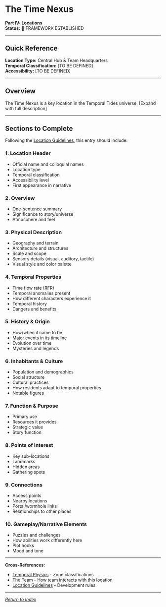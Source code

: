 # The Time Nexus

**Part IV: Locations**  
**Status:** 📝 FRAMEWORK ESTABLISHED

---

## Quick Reference

**Location Type:** Central Hub & Team Headquarters  
**Temporal Classification:** [TO BE DEFINED]  
**Accessibility:** [TO BE DEFINED]

---

## Overview

The Time Nexus is a key location in the Temporal Tides universe. [Expand with full description]

---

## Sections to Complete

Following the [Location Guidelines](../../.cursor/rules/locations-worldbuilding.mdc), this entry should include:

### 1. Location Header
- Official name and colloquial names
- Location type
- Temporal classification
- Accessibility level
- First appearance in narrative

### 2. Overview
- One-sentence summary
- Significance to story/universe
- Atmosphere and feel

### 3. Physical Description
- Geography and terrain
- Architecture and structures
- Scale and scope
- Sensory details (visual, auditory, tactile)
- Visual style and color palette

### 4. Temporal Properties
- Time flow rate (RFR)
- Temporal anomalies present
- How different characters experience it
- Temporal history
- Dangers and benefits

### 5. History & Origin
- How/when it came to be
- Major events in its timeline
- Evolution over time
- Mysteries and legends

### 6. Inhabitants & Culture
- Population and demographics
- Social structure
- Cultural practices
- How residents adapt to temporal properties
- Notable figures

### 7. Function & Purpose
- Primary use
- Resources it provides
- Strategic value
- Story function

### 8. Points of Interest
- Key sub-locations
- Landmarks
- Hidden areas
- Gathering spots

### 9. Connections
- Access points
- Nearby locations
- Portal/wormhole links
- Relationships to other places

### 10. Gameplay/Narrative Elements
- Puzzles and challenges
- How abilities work differently here
- Plot hooks
- Mood and tone

---

**Cross-References:**
- [Temporal Physics](../../01_UniverseFundamentals/02_TemporalPhysics.md) - Zone classifications
- [The Team](../../05_Factions/TheTeam.md) - How team interacts with this location
- [Location Guidelines](../../.cursor/rules/locations-worldbuilding.mdc) - Development rules

---

*[Return to Index](../../00_INDEX.md)*

